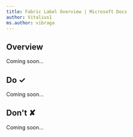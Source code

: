 ```yaml
---
title: Fabric Label Overview | Microsoft Docs
author: Vitalius1
ms.author: vibraga
---
```


## Overview
Coming soon...


## Do &#10003;
Coming soon...

## Don't &#10008;
Coming soon...